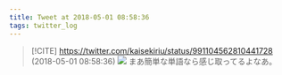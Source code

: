 ```yaml
---
title: Tweet at 2018-05-01 08:58:36
tags: twitter_log
---
```


> [!CITE] https://twitter.com/kaisekiriu/status/991104562810441728 (2018-05-01 08:58:36)
> ![](https://twitter.com/kaisekiriu/status/991104562810441728)
> まあ簡単な単語なら感じ取ってるよなあ。
